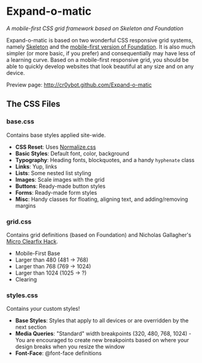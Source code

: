 # Expand-o-matic

_A mobile-first CSS grid framework based on Skeleton and Foundation_

Expand-o-matic is based on two wonderful CSS responsive grid systems, namely [Skeleton](getskeleton.com) and the [mobile-first version of Foundation](github.com/adamfairhead/mobile-first-foundation). It is also much simpler (or more basic, if you prefer) and consequentially may have less of a learning curve. Based on a mobile-first responsive grid, you should be able to quickly develop websites that look beautiful at any size and on any device.

Preview page: http://cr0ybot.github.com/Expand-o-matic

## The CSS Files

### base.css

Contains base styles applied site-wide.

* __CSS Reset__: Uses [Normalize.css](http://necolas.github.com/normalize.css/)
* __Basic Styles__: Default font, color, background
* __Typography__: Heading fonts, blockquotes, and a handy `hyphenate` class
* __Links__: Yup, links
* __Lists__: Some nested list styling
* __Images__: Scale images with the grid
* __Buttons__: Ready-made button styles
* __Forms__: Ready-made form styles
* __Misc__: Handy classes for floating, aligning text, and adding/removing margins

### grid.css

Contains grid definitions (based on Foundation) and Nicholas Gallagher's [Micro Clearfix Hack](http://nicolasgallagher.com/micro-clearfix-hack/).

* Mobile-First Base
* Larger than 480 (481 -> 768)
* Larger than 768 (769 -> 1024)
* Larger than 1024 (1025 -> ?)
* Clearing

### styles.css

Contains _your_ custom styles!

* __Base Styles__: Styles that apply to all devices or are overridden by the next section
* __Media Queries__: "Standard" width breakpoints (320, 480, 768, 1024) - You are encouraged to create new breakpoints based on where your design breaks when you resize the window
* __Font-Face__: @font-face definitions
